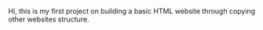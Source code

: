 Hi, this is my first project on building a basic HTML website through copying other websites structure.
